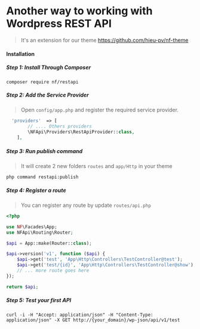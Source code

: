 # Another way to working with Wordpress REST API 
 > It's an extension for our theme https://github.com/hieu-pv/nf-theme 
 
#### Installation
##### Step 1: Install Through Composer
```
composer require nf/restapi
```
##### Step 2: Add the Service Provider
> Open `config/app.php` and register the required service provider.

```php
  'providers'  => [
        // .... Others providers 
        \NFApi\Providers\RestApiProvider::class,
    ],
```
##### Step 3: Run publish command
> It will create 2 new folders `routes` and `app/Http` in your theme

```
php command restapi:publish
```
##### Step 4: Register a route
> You can register any route by update `routes/api.php`

```php
<?php

use NF\Facades\App;
use NFApi\Routing\Router;

$api = App::make(Router::class);

$api->version('v1', function ($api) {
    $api->get('test', 'App\Http\Controllers\TestController@test');
    $api->get('test/{id}', 'App\Http\Controllers\TestController@show');
    // ... more route goes here
});

return $api;

```
##### Step 5: Test your first API
```
curl -i -H "Accept: application/json" -H "Content-Type: application/json" -X GET http://{your_domain}/wp-json/api/v1/test
```
